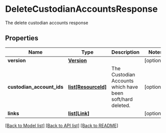 # DeleteCustodianAccountsResponse

The delete custodian accounts response

## Properties
Name | Type | Description | Notes
------------ | ------------- | ------------- | -------------
**version** | [**Version**](Version.md) |  | [optional] 
**custodian_account_ids** | [**list[ResourceId]**](ResourceId.md) | The Custodian Accounts which have been soft/hard deleted. | [optional] 
**links** | [**list[Link]**](Link.md) |  | [optional] 

[[Back to Model list]](../README.md#documentation-for-models) [[Back to API list]](../README.md#documentation-for-api-endpoints) [[Back to README]](../README.md)


